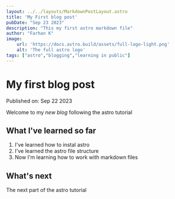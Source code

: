 ```yaml
---
layout: ../../layouts/MarkdownPostLayout.astro
title: 'My First blog post'
pubDate: "Sep 23 2023"
description: "This my first astro markdown file"
author: "Farhan K"
image:
    url: 'https://docs.astro.build/assets/full-logo-light.png'
    alt: 'The full astro logo'
tags: ["astro","blogging","learning in public"]
---
```

# My first blog post

Published on: Sep 22 2023

Welcome to my _new blog_ following the astro tutorial

## What I've learned so far
1. I've learned how to instal astro
2. I've learned the astro file structure
3. Now I'm learning how to work with markdown files

## What's next
The next part of the astro tutorial